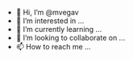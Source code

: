 - 👋 Hi, I’m @mvegav
- 👀 I’m interested in ...
- 🌱 I’m currently learning ...
- 💞️ I’m looking to collaborate on ...
- 📫 How to reach me ...

<!---
mvegav/mvegav is a ✨ special ✨ repository because its `README.md` (this file) appears on your GitHub profile.
You can click the Preview link to take a look at your changes.
--->
